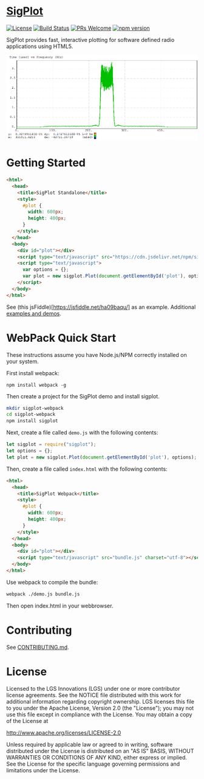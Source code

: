 [SigPlot](http://sigplot.lgsinnovations.com)
=======

[![License](https://img.shields.io/badge/License-Apache%202.0-blue.svg)](https://opensource.org/licenses/Apache-2.0) [![Build Status](https://travis-ci.org/LGSInnovations/sigplot.svg?branch=develop-2.0)](https://travis-ci.org/LGSInnovations/sigplot) [![PRs Welcome](https://img.shields.io/badge/PRs-welcome-brightgreen.svg)](.github/CONTRIBUTING.md#pull-requests) [![npm version](https://badge.fury.io/js/sigplot.svg)](https://badge.fury.io/js/sigplot)

SigPlot provides fast, interactive plotting for software defined radio
applications using HTML5.

![SigPlot plotting the FFT of a signal](doc/fft-white.png)

Getting Started
=================
```html
<html>
  <head>
    <title>SigPlot Standalone</title>
    <style>
      #plot {
        width: 600px;
        height: 400px;
      }
    </style>
  </head>
  <body>
    <div id="plot"></div>
    <script type="text/javascript" src="https://cdn.jsdelivr.net/npm/sigplot/dist/sigplot-debug.js"></script>
    <script type="text/javascript">
      var options = {};
      var plot = new sigplot.Plot(document.getElementById('plot'), options);
    </script>
  </body>
</html>
```

See (this jsFiddle)[https://jsfiddle.net/ha09baqu/] as an example.  Additional
[examples and demos](http://sigplot.lgsinnovations.com/).


WebPack Quick Start
================================

These instructions assume you have Node.js/NPM correctly installed on your
system.

First install webpack:

```
npm install webpack -g
```

Then create a project for the SigPlot demo and install sigplot.

```bash
mkdir sigplot-webpack
cd sigplot-webpack
npm install sigplot
```

Next, create a file called `demo.js` with the following contents:

```javascript
let sigplot = require("sigplot");
let options = {};
let plot = new sigplot.Plot(document.getElementById('plot'), options);
```

Then, create a file called `index.html` with the following contents:

```html
<html>
  <head>
    <title>SigPlot Webpack</title>
    <style>
      #plot {
        width: 600px;
        height: 400px;
      }
    </style>
  </head>
  <body>
    <div id="plot"></div>
    <script type="text/javascript" src="bundle.js" charset="utf-8"></script>
  </body>
</html>
```

Use webpack to compile the bundle:

```bash
webpack ./demo.js bundle.js
```

Then open index.html in your webbrowser.

Contributing
=====================
See [CONTRIBUTING.md](CONTRIBUTING.md).

License
=====================
Licensed to the LGS Innovations (LGS) under one
or more contributor license agreements.  See the NOTICE file
distributed with this work for additional information
regarding copyright ownership.  LGS licenses this file
to you under the Apache License, Version 2.0 (the
"License"); you may not use this file except in compliance
with the License.  You may obtain a copy of the License at
 
  http://www.apache.org/licenses/LICENSE-2.0
 
Unless required by applicable law or agreed to in writing,
software distributed under the License is distributed on an
"AS IS" BASIS, WITHOUT WARRANTIES OR CONDITIONS OF ANY
KIND, either express or implied.  See the License for the
specific language governing permissions and limitations
under the License.

